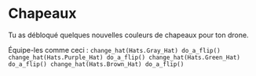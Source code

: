 # Chapeaux

Tu as débloqué quelques nouvelles couleurs de chapeaux pour ton drone.

Équipe-les comme ceci :
`change_hat(Hats.Gray_Hat)
do_a_flip()
change_hat(Hats.Purple_Hat)
do_a_flip()
change_hat(Hats.Green_Hat)
do_a_flip()
change_hat(Hats.Brown_Hat)
do_a_flip()`